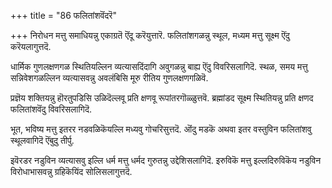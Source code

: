 +++
title = "86 फलितांशवॆंदरॆ"

+++
निरोधन मत्तु समाधियन्नु एकाग्रतॆ ऎंदू करॆयुत्तारॆ. फलितांशगळन्नु स्थूल, मध्यम मत्तु सूक्ष्म ऎंदु करॆयलागुत्तदॆ.

धार्मिक गुणलक्षणगळ स्थितियल्लिन व्यत्यासदिंदागि अवुगळन्नु बाह्य ऎंदु विवरिसलागिदॆ. स्थळ, समय मत्तु सन्निवेशगळल्लिन व्यत्यासवन्नु अवलंबिसि मूरु रीतिय गुणलक्षणगळिवॆ.

प्रज्ञॆय शक्तियन्नु हॊरतुपडिसि उळिदॆल्लवू प्रति क्षणवू रूपांतरगॊळ्ळुत्तवॆ. ब्रह्मांडद सूक्ष्म स्थितियन्नु प्रति क्षणद फलितांशवॆंदु विवरिसलागिदॆ.

भूत, भविष्य मत्तु इतरर नडवळिकॆयल्लि मध्यवु गोचरिसुत्तदॆ. ऒंदु मडकॆ अथवा इतर वस्तुविन फलितांशवु स्थूलवागिदॆ ऎंबुदु तीर्पु.

इवॆरडर नडुविन व्यत्यासवु इल्लि धर्म मत्तु धर्मद गुरुतन्नु उद्देशिसलागिदॆ. इरुविकॆ मत्तु इल्लदिरुविकॆय नडुविन विरोधाभासवन्नु ग्रहिकॆयिंद सोलिसलागुत्तदॆ.

